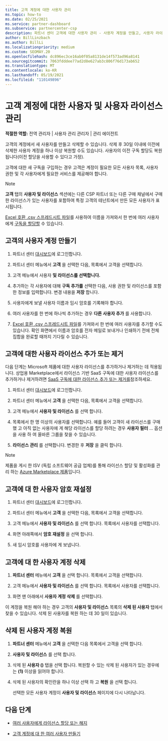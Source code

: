 ```yaml
---
title: 고객 계정에 대한 사용자 관리
ms.topic: how-to
ms.date: 02/25/2021
ms.service: partner-dashboard
ms.subservice: partnercenter-csp
description: 파트너 센터 고객에 대한 사용자 관리 - 사용자 계정을 만들고, 사용자 라이선스를 추가 또는 제거하고, 암호를 재설정하고, 사용자 계정을 삭제하거나 복원합니다.
author: BillLinzbach
ms.author: BillLi
ms.localizationpriority: medium
ms.custom: SEOMAY.20
ms.openlocfilehash: dc896ec3ce16ab0f05a8131de14f573ad96a8141
ms.sourcegitcommit: 7063fdddee77ad2d8e627ab3c806f76d173ab652
ms.translationtype: MT
ms.contentlocale: ko-KR
ms.lasthandoff: 05/19/2021
ms.locfileid: "110149896"
---
```

# <a name="manage-users-and-user-licenses-for-customer-accounts"></a>고객 계정에 대한 사용자 및 사용자 라이선스 관리 

**적절한 역할:** 전역 관리자 | 사용자 관리 관리자 | 관리 에이전트


고객의 계정에서 새 사용자를 만들고 삭제할 수 있습니다. 삭제 후 30일 이내에 이전에 삭제한 사용자 계정을 하나 이상 복원할 수도 있습니다. 사용자의 이전 구독 할당도 복원됩니다(이전 할당을 사용할 수 있다고 가정).

고객에 대한 새 구독을 구입하는 경우 고객은 계정이 필요한 모든 사용자 목록, 사용자 권한 및 각 사용자에게 필요한 서비스를 제공해야 합니다.  

>[!NOTE]
>**고객** 탭의 **사용자 및 라이선스** 섹션에는 다른 CSP 파트너 또는 다른 구매 채널에서 구매한 라이선스가 있는 사용자를 포함하여 특정 고객의 테넌트에서 만든 모든 사용자가 표시됩니다.

[Excel 호환 .csv 스프레드시트 파일](adding-multiple-users-to-a-customer-account.md)를 사용하여 이름을 가져와서 한 번에 여러 사용자에게 [구독을 할당할](bulk-license-provisioning-for-multiple-users.md) 수 있습니다.

<a href="" id="createuseraccounts"></a>

## <a name="create-user-accounts-for-a-customer"></a>고객의 사용자 계정 만들기

1. 파트너 센터 [대시보드](https://partner.microsoft.com/dashboard)에 로그인합니다.

2. 파트너 센터 메뉴에서 **고객** 을 선택한 다음, 목록에서 고객을 선택합니다.

3. 고객 메뉴에서 사용자 **및 라이선스를 선택합니다.**

4. 추가하는 각 사용자에 대해 **구독 추가를** 선택한 다음, 사용 권한 및 라이선스를 포함한 정보를 입력합니다. 변경 내용을 **저장** 합니다.

5. 사용자에게 보낼 사용자 이름과 임시 암호를 기록해야 합니다.

6. 여러 사용자를 한 번에 하나씩 추가하는 경우 **다른 사용자 추가** 를 사용합니다.

7. [Excel 호환 .csv 스프레드시트 파일](adding-multiple-users-to-a-customer-account.md)를 가져와서 한 번에 여러 사용자를 추가할 수도 있습니다. 확인 화면에서 이름과 암호를 전자 메일로 보내거나 인쇄하기 전에 전체 집합을 완료할 때까지 기다릴 수 있습니다.

<a href="" id="userlicensing"></a>

## <a name="add-or-remove-user-licenses-for-a-customer"></a>고객에 대한 사용자 라이선스 추가 또는 제거

다음 단계는 Microsoft 제품에 대한 사용자 라이선스를 추가하거나 제거하는 데 적용됩니다. 상업용 Marketplace에서 라이선스 기반 SaaS 구독에 대한 사용자 라이선스를 추가하거나 제거하려면 [SaaS 구독에 대한 라이선스 추가 또는 제거를](csp-commercial-marketplace-manage.md#add-or-remove-licenses-for-a-saas-subscription)참조하세요.

1. 파트너 센터 [대시보드](https://partner.microsoft.com/dashboard)에 로그인합니다.

2. 파트너 센터 메뉴에서 **고객** 을 선택한 다음, 목록에서 고객을 선택합니다.

3. 고객 메뉴에서 **사용자 및 라이선스** 를 선택 합니다.

4. 목록에서 한 명 이상의 사용자를 선택합니다. 예를 들어 고객이 새 라이선스를 구매 했 고 아직 없는 사용자에 게 해당 라이선스를 할당 하려는 경우 **사용자 필터** ... 옵션을 사용 하 여 올바른 그룹을 찾을 수 있습니다.

5. **라이선스 관리** 를 선택합니다. 변경한 후 **저장** 을 클릭 합니다.

> [!NOTE]
> 제품을 게시 한 ISV (독립 소프트웨어 공급 업체)를 통해 라이선스 할당 및 활성화를 관리 하는 [Azure Marketplace 제품](csp-commercial-marketplace-manage.md#assign-licenses-and-activate-a-subscription-on-behalf-of-a-customer)입니다.

<a href="" id="resetpassword"></a>

## <a name="reset-a-users-password-for-a-customer"></a>고객에 대 한 사용자 암호 재설정

1. 파트너 센터 [대시보드](https://partner.microsoft.com/dashboard)에 로그인합니다.

2. 파트너 센터 메뉴에서 **고객** 을 선택한 다음, 목록에서 고객을 선택합니다.

3. 고객 메뉴에서 **사용자 및 라이선스** 를 선택 합니다. 목록에서 사용자를 선택합니다.

4. 화면 아래쪽에서 **암호 재설정** 을 선택 합니다. 

5. 새 임시 암호를 사용자에 게 보냅니다.

<a href="" id="deleteuseraccounts"></a>

## <a name="delete-user-accounts-for-a-customer"></a>고객에 대 한 사용자 계정 삭제

1. **파트너 센터** 메뉴에서 **고객** 을 선택 합니다. 목록에서 고객을 선택합니다.

2. 고객 메뉴에서 **사용자 및 라이선스** 를 선택 합니다. 목록에서 사용자를 선택합니다.

3. 화면 맨 아래에서 **사용자 계정 삭제** 를 선택합니다.

이 계정을 복원 해야 하는 경우 고객의 **사용자 및 라이선스** 목록의 **삭제 된 사용자** 탭에서 찾을 수 있습니다. 삭제 된 사용자를 복원 하는 데 30 일이 있습니다.

<a href="" id="restoreuseraccounts"></a>

## <a name="restore-deleted-user-accounts"></a>삭제 된 사용자 계정 복원

1. **파트너 센터** 메뉴에서 **고객** 을 선택한 다음 목록에서 고객을 선택 합니다.

2. **사용자 및 라이선스** 를 선택 합니다.

3. 삭제 된 **사용자 ()** 탭을 선택 합니다. 복원할 수 있는 삭제 된 사용자가 있는 경우에는 **(1)** 이상을 읽어야 합니다.

4. 삭제 된 사용자의 확인란을 하나 이상 선택 하 고 **복원** 을 선택 합니다.

    선택한 모든 사용자 계정이 **사용자 및 라이선스** 페이지에 다시 나타납니다.

## <a name="next-steps"></a>다음 단계

- [여러 사용자에게 라이선스 할당 또는 해지](bulk-license-provisioning-for-multiple-users.md)

- [고객 계정에 대 한 여러 사용자 만들기](adding-multiple-users-to-a-customer-account.md)